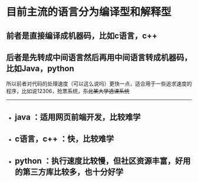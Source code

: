 # 目前主流的语言分为编译型和解释型

## 前者是直接编译成机器码，比如c语言，c++

## 后者是先转成中间语言然后再用中间语言转成机器码，比如Java，python

所以前者对代码的处理速度（可以这么说吗）更快一点，适合用于一些追求速度的程序，比如说12306，抢票系统，~~东北某大学选课系统~~

***

- ## java  ：适用网页前端开发，比较难学

- ## c语言，c++  ：快，比较难学


- ## python  ：执行速度比较慢，但社区资源丰富，好用的第三方库比较多，也十分好学


